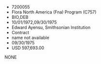 * 7200055
* Flora North America (Fna) Program (C757)
* BIO,DEB
* 10/01/1972,09/30/1975
* Edward Ayensu, Smithsonian Institution
* Contract
*   name not available
* 09/30/1975
* USD 597,693.00

NONE